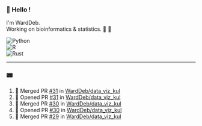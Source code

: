 ### :robot: Hello !

I'm WardDeb.  
Working on bioinformatics & statistics. 🧬 🧪  

![Python](https://img.shields.io/badge/python-3670A0?style=for-the-badge&logo=python&logoColor=ffdd54)  
![R](https://img.shields.io/badge/r-%23276DC3.svg?style=for-the-badge&logo=r&logoColor=white)  
![Rust](https://img.shields.io/badge/rust-%23000000.svg?style=for-the-badge&logo=rust&logoColor=white)  

---

### :pager:

<!--START_SECTION:activity-->
1. 🎉 Merged PR [#31](https://github.com/WardDeb/data_viz_kul/pull/31) in [WardDeb/data_viz_kul](https://github.com/WardDeb/data_viz_kul)
2. 💪 Opened PR [#31](https://github.com/WardDeb/data_viz_kul/pull/31) in [WardDeb/data_viz_kul](https://github.com/WardDeb/data_viz_kul)
3. 🎉 Merged PR [#30](https://github.com/WardDeb/data_viz_kul/pull/30) in [WardDeb/data_viz_kul](https://github.com/WardDeb/data_viz_kul)
4. 💪 Opened PR [#30](https://github.com/WardDeb/data_viz_kul/pull/30) in [WardDeb/data_viz_kul](https://github.com/WardDeb/data_viz_kul)
5. 🎉 Merged PR [#29](https://github.com/WardDeb/data_viz_kul/pull/29) in [WardDeb/data_viz_kul](https://github.com/WardDeb/data_viz_kul)
<!--END_SECTION:activity-->

